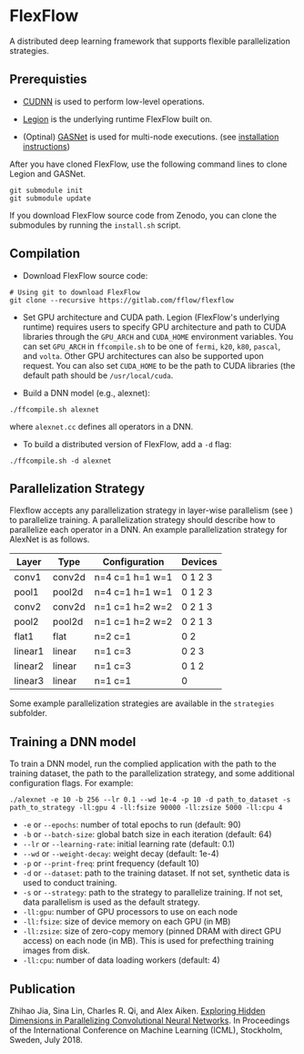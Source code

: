 FlexFlow
========
A distributed deep learning framework that supports flexible parallelization strategies.

Prerequisties
-------------
* [CUDNN](https://developer.nvidia.com/cudnn) is used to perform low-level operations.

* [Legion](http://legion.stanford.edu) is the underlying runtime FlexFlow built on.

* (Optinal) [GASNet](http://gasnet.lbl.gov) is used for multi-node executions. (see [installation instructions](http://legion.stanford.edu/gasnet))

After you have cloned FlexFlow, use the following command lines to clone Legion and GASNet.
```
git submodule init
git submodule update
```
If you download FlexFlow source code from Zenodo, you can clone the submodules by running the `install.sh` script.

Compilation
-----------
* Download FlexFlow source code:
```
# Using git to download FlexFlow
git clone --recursive https://gitlab.com/fflow/flexflow
```

* Set GPU architecture and CUDA path.
Legion (FlexFlow's underlying runtime) requires users to specify GPU architecture and path to CUDA libraries through the `GPU_ARCH` and `CUDA_HOME` environment variables.
You can set `GPU_ARCH` in `ffcompile.sh` to be one of `fermi`, `k20`, `k80`, `pascal`, and `volta`. Other GPU architectures can also be supported upon request. You can also set `CUDA_HOME` to be the path to CUDA libraries (the default path should be `/usr/local/cuda`.

* Build a DNN model (e.g., alexnet):
```
./ffcompile.sh alexnet
```
where `alexnet.cc` defines all operators in a DNN.

* To build a distributed version of FlexFlow, add a `-d` flag:
```
./ffcompile.sh -d alexnet
```

Parallelization Strategy
------------------------
Flexflow accepts any parallelization strategy in layer-wise parallelism (see ) to parallelize training. A parallelization strategy should describe how to parallelize each operator in a DNN. An example parallelization strategy for AlexNet is as follows.

| **Layer** | **Type** | **Configuration** | **Devices** |
|-----------|----------|-------------------|-------------|
| conv1     | conv2d   | n=4 c=1 h=1 w=1   | 0 1 2 3     |
| pool1     | pool2d   | n=4 c=1 h=1 w=1   | 0 1 2 3     |
| conv2     | conv2d   | n=1 c=1 h=2 w=2   | 0 2 1 3     |
| pool2     | pool2d   | n=1 c=1 h=2 w=2   | 0 2 1 3     |
| flat1     | flat     | n=2 c=1           | 0 2         |
| linear1   | linear   | n=1 c=3           | 0 2 3       |
| linear2   | linear   | n=1 c=3           | 0 1 2       |
| linear3   | linear   | n=1 c=1           | 0           |
Some example parallelization strategies are available in the `strategies` subfolder.

Training a DNN model
--------------------
To train a DNN model, run the complied application with the path to the training dataset, the path to the parallelization strategy, and some additional configuration flags. For example:
```
./alexnet -e 10 -b 256 --lr 0.1 --wd 1e-4 -p 10 -d path_to_dataset -s path_to_strategy -ll:gpu 4 -ll:fsize 90000 -ll:zsize 5000 -ll:cpu 4
```
* `-e` or `--epochs`: number of total epochs to run (default: 90)
* `-b` or `--batch-size`: global batch size in each iteration (default: 64)
* `--lr` or `--learning-rate`: initial learning rate (default: 0.1)
* `--wd` or `--weight-decay`: weight decay (default: 1e-4)
* `-p` or `--print-freq`: print frequency (default 10)
* `-d` or `--dataset`: path to the training dataset. If not set, synthetic data is used to conduct training. 
* `-s` or `--strategy`: path to the strategy to parallelize training. If not set, data parallelism is used as the default strategy.
* `-ll:gpu`: number of GPU processors to use on each node
* `-ll:fsize`: size of device memory on each GPU (in MB)
* `-ll:zsize`: size of zero-copy memory (pinned DRAM with direct GPU access) on each node (in MB). This is used for prefecthing training images from disk.
* `-ll:cpu`: number of data loading workers (default: 4)

Publication
-----------
Zhihao Jia, Sina Lin, Charles R. Qi, and Alex Aiken. [Exploring Hidden Dimensions in Parallelizing Convolutional Neural Networks](http://proceedings.mlr.press/v80/jia18a/jia18a.pdf). In Proceedings of the International Conference on Machine Learning (ICML), Stockholm, Sweden, July 2018.
